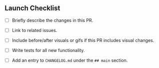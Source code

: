 ## Launch Checklist

<!-- Thanks for the PR! Feel free to add or remove items from the checklist. -->


 - [ ] Briefly describe the changes in this PR.
 - [ ] Link to related issues.
 - [ ] Include before/after visuals or gifs if this PR includes visual changes.
 - [ ] Write tests for all new functionality.
 - [ ] Add an entry to `CHANGELOG.md` under the `## main` section.

